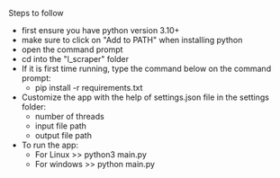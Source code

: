 Steps to follow
- first ensure you have python version 3.10+
- make sure to click on "Add to PATH" when installing python
- open the command prompt
- cd into the "l_scraper" folder
- If it is first time running, type the command below on the command prompt:
    -  pip install -r requirements.txt
- Customize the app with the help of settings.json file in the settings folder:
    - number of threads
    - input file path
    - output file path
- To run the app:
    - For Linux >> python3 main.py
    - For windows >> python main.py